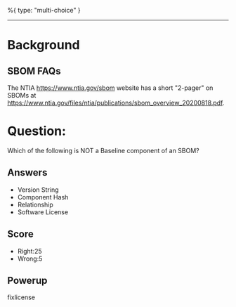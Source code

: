 %{
 type: "multi-choice"
}

---
# Background
## SBOM FAQs
The NTIA https://www.ntia.gov/sbom
website has a short
"2-pager" on SBOMs at
https://www.ntia.gov/files/ntia/publications/sbom_overview_20200818.pdf.


# Question:
Which of the following is NOT a
Baseline component of an SBOM?

## Answers
- Version String
- Component Hash
- Relationship
- Software License

## Score
- Right:25
- Wrong:5

## Powerup
fixlicense
